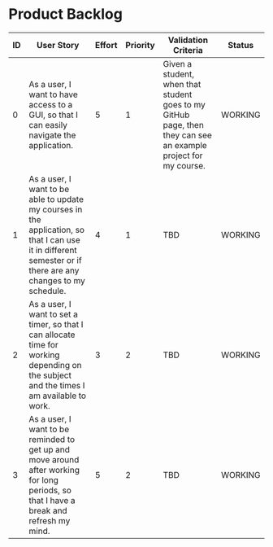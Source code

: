 # Product Backlog

| ID | User Story | Effort | Priority | Validation Criteria | Status |
|----|------------|--------|----------|---------------------|--------|
| 0 | As a user, I want to have access to a GUI, so that I can easily navigate the application.| 5 | 1 | Given a student, when that student goes to my GitHub page, then they can see an example project for my course. | WORKING |
| 1 | As a user, I want to be able to update my courses in the application, so that I can use it in different semester or if there are any changes to my schedule. | 4 | 1 | TBD | WORKING|
| 2 | As a user, I want to set a timer, so that I can allocate time for working depending on the subject and the times I am available to work.| 3 | 2 | TBD | WORKING |
| 3 | As a user, I want to be reminded to get up and move around after working for long periods, so that I have a break and refresh my mind. | 5 | 2 | TBD | WORKING |
